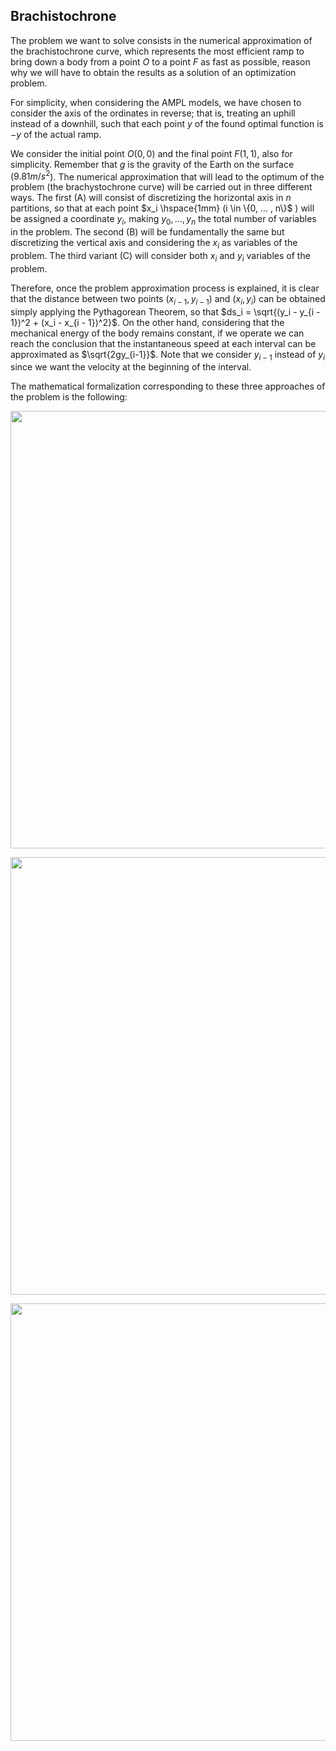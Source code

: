 ## Brachistochrone

The problem we want to solve consists in the numerical approximation of the brachistochrone curve, which represents the most efficient ramp to bring down a body from a point $O$ to a point $F$ as fast as possible, reason why we will have to obtain the results as a solution of an optimization problem. 

For simplicity, when considering the AMPL models, we have chosen to consider the axis of the ordinates in reverse; that is, treating an uphill instead of a downhill, such that each point $y$ of the found optimal function is $-y$ of the actual ramp. 

We consider the initial point $O(0, 0)$ and the final point $F(1, 1)$, also for simplicity. Remember that $g$ is the gravity of the Earth on the surface ($9.81 m/s^2$). The numerical approximation that will lead to the optimum of the problem (the brachystochrone curve) will be carried out in three different ways. The first (A) will consist of discretizing the horizontal axis in $n$ partitions, so that at each point $x_i \hspace{1mm} (i \in \{0, ... , n\}$ ) will be assigned a coordinate $y_i$, making $y_0, ... , y_n$ the total number of variables in the problem. The second (B) will be fundamentally the same but discretizing the vertical axis and considering the $x_i$ as variables of the problem. The third variant (C) will consider both $x_i$ and $y_i$ variables of the problem. 

Therefore, once the problem approximation process is explained, it is clear that the distance between two points $(x_{i-1}, y_{i-1})$ and $(x_i, y_i)$ can be obtained simply applying the Pythagorean Theorem, so that $ds_i = \sqrt{(y_i - y_{i - 1})^2 + (x_i - x_{i - 1})^2}$. On the other hand, considering that the mechanical energy of the body remains constant, if we operate we can reach the conclusion that the instantaneous speed at each interval can be approximated as $\sqrt{2gy_{i-1}}$. Note that we consider $y_{i-1}$ instead of $y_i$ since we want the velocity at the beginning of the interval.

The mathematical formalization corresponding to these three approaches of the problem is the following:

<p align="center">
  <img src="https://user-images.githubusercontent.com/71564709/214545458-923506c2-77cf-4984-ae49-b99945c76217.png" width="700">
</p>  

<p align="center">
  <img src="https://user-images.githubusercontent.com/71564709/214545467-320c0f6d-999c-46f8-973d-c4bb0d9ba016.png" width="700">
</p>  

<p align="center">
  <img src="https://user-images.githubusercontent.com/71564709/214545480-5cc5c8da-0708-4637-b1f6-916f8b275f24.png" width="700">
</p>  

